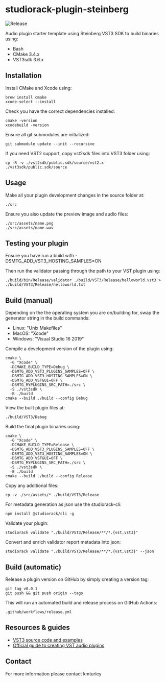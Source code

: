 # studiorack-plugin-steinberg
![Release](https://github.com/studiorack/studiorack-plugin-steinberg/workflows/Release/badge.svg)

Audio plugin starter template using Steinberg VST3 SDK to build binaries using:

* Bash
* CMake 3.4.x
* VST3sdk 3.6.x


## Installation

Install CMake and Xcode using:

    brew install cmake
    xcode-select --install

Check you have the correct dependencies installed:

    cmake -version
    xcodebuild -version

Ensure all git submodules are initialized:

    git submodule update --init --recursive

If you need VST2 support, copy vst2sdk files into VST3 folder using:

    cp -R -v ./vst2sdk/public.sdk/source/vst2.x ./vst3sdk/public.sdk/source


## Usage

Make all your plugin development changes in the source folder at:

    ./src

Ensure you also update the preview image and audio files:

    ./src/assets/name.png
    ./src/assets/name.wav


## Testing your plugin

Ensure you have run a build with -DSMTG_ADD_VST3_HOSTING_SAMPLES=ON

Then run the validator passing through the path to your VST plugin using:

    ./build/bin/Release/validator ./build/VST3/Release/helloworld.vst3 > ./build/VST3/Release/helloworld.txt


## Build (manual)

Depending on the the operating system you are on/building for, swap the generator string in the build commands:

* Linux: "Unix Makefiles"
* MacOS: "Xcode"
* Windows: "Visual Studio 16 2019"

Compile a development version of the plugin using:

    cmake \
      -G "Xcode" \
      -DCMAKE_BUILD_TYPE=Debug \
      -DSMTG_ADD_VST3_PLUGINS_SAMPLES=OFF \
      -DSMTG_ADD_VST3_HOSTING_SAMPLES=ON \
      -DSMTG_ADD_VSTGUI=OFF \
      -DSMTG_MYPLUGINS_SRC_PATH=./src \
      -S ./vst3sdk \
      -B ./build
    cmake --build ./build --config Debug

View the built plugin files at:

    ./build/VST3/Debug

Build the final plugin binaries using:

    cmake \
      -G "Xcode" \
      -DCMAKE_BUILD_TYPE=Release \
      -DSMTG_ADD_VST3_PLUGINS_SAMPLES=OFF \
      -DSMTG_ADD_VST3_HOSTING_SAMPLES=ON \
      -DSMTG_ADD_VSTGUI=OFF \
      -DSMTG_MYPLUGINS_SRC_PATH=./src \
      -S ./vst3sdk \
      -B ./build
    cmake --build ./build --config Release


Copy any additional files:

    cp -v ./src/assets/* ./build/VST3/Release

For metadata generation as json use the studiorack-cli:

    npm install @studiorack/cli -g

Validate your plugin:

    studiorack validate "./build/VST3/Release/**/*.{vst,vst3}"

Convert and enrich validator report metadata into json:

    studiorack validate "./build/VST3/Release/**/*.{vst,vst3}" --json


## Build (automatic)

Release a plugin version on GitHub by simply creating a version tag:

    git tag v0.0.1
    git push && git push origin --tags

This will run an automated build and release process on GitHub Actions:

    .github/workflows/release.yml


## Resources & guides

* [VST3 source code and examples](https://github.com/steinbergmedia/vst3sdk)
* [Official guide to creating VST audio plugins](https://steinbergmedia.github.io/vst3_doc/vstinterfaces/addownplugs.html)


## Contact

For more information please contact kmturley

